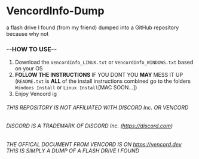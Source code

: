 # VencordInfo-Dump
a flash drive I found (from my friend) dumped into a GitHub repository because why not
### --HOW TO USE--
1.  Download the ``VencordInfo_LINUX.txt`` or ``VencordInfo_WINDOWS.txt`` based on your OS
2. **FOLLOW THE INSTRUCTIONS** IF YOU DONT YOU **MAY** MESS IT UP (``README.txt`` is **ALL** of the install instructions combined go to the folders ``Windoes Install`` or ``Linux Install``[MAC SOON...])
3. Enjoy Vencord ig
 
 
 
 
###### THIS REPOSITORY IS *NOT* AFFILIATED WITH DISCORD Inc. OR VENCORD
###### DISCORD IS A TRADEMARK OF DISCORD Inc. (https://discord.com)
###### THE OFFICAL DOCUMENT FROM VENCORD IS ON https://vencord.dev THIS IS SIMPLY A DUMP OF A FLASH DRIVE I FOUND
